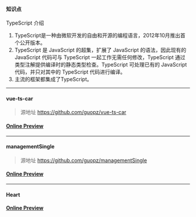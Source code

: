
#### 知识点 
TypeScript 介绍

1. TypeScript是一种由微软开发的自由和开源的编程语言，2012年10月推出首个公开版本。
2. TypeScript 是 JavaScript 的超集，扩展了 JavaScript 的语法，因此现有的 JavaScript 代码可与 TypeScript 一起工作无需任何修改，TypeScript 通过类型注解提供编译时的静态类型检查。TypeScript 可处理已有的 JavaScript 代码，并只对其中的 TypeScript 代码进行编译。
3. 主流的框架都集成了TypeScript。

---
#### vue-ts-car

> 源地址 https://github.com/guopz/vue-ts-car

#### [Online Preview](https://guopz.github.io/Ts/dist/)
---
#### managementSingle

> 源地址 https://github.com/guopz/managementSingle

#### [Online Preview](https://guopz.github.io/Admt/dist/)

---
#### Heart

#### [Online Preview](https://guopz.github.io/Love/)